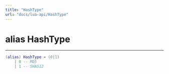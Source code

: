 ```yaml
---
title: "HashType"
url: "docs/lua-api/HashType"
---
```

# alias HashType
---



```lua
(alias) HashType = (0|1)
    | 0 -- MD5
    | 1 -- SHA512

```




